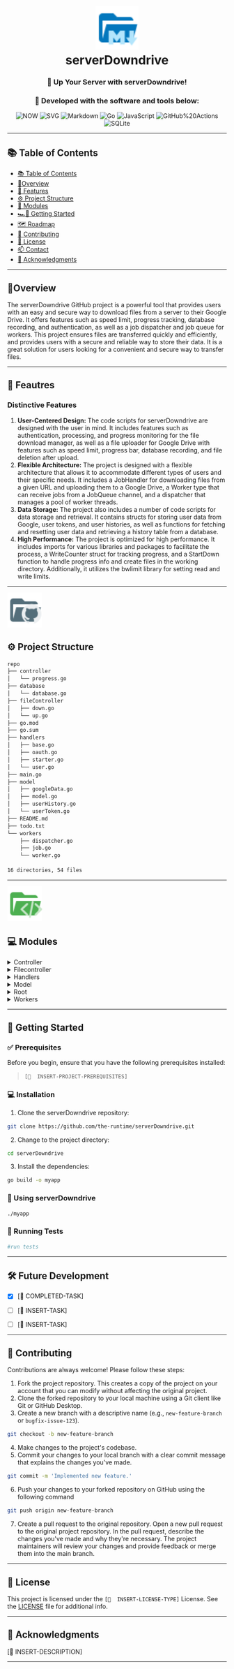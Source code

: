 <div align="center">
<h1 align="center">
<img src="https://raw.githubusercontent.com/PKief/vscode-material-icon-theme/ec559a9f6bfd399b82bb44393651661b08aaf7ba/icons/folder-markdown-open.svg" width="100" />
<br>
serverDowndrive
</h1>
<h3 align="center">📍 Up Your Server with serverDowndrive!</h3>
<h3 align="center">🚀 Developed with the software and tools below:</h3>
<p align="center">

<img src="https://img.shields.io/badge/NOW-001211.svg?style=for-the-badge&logo=NOW&logoColor=white" alt="NOW" />
<img src="https://img.shields.io/badge/SVG-FFB13B.svg?style=for-the-badge&logo=SVG&logoColor=black" alt="SVG" />
<img src="https://img.shields.io/badge/Markdown-000000.svg?style=for-the-badge&logo=Markdown&logoColor=white" alt="Markdown" />
<img src="https://img.shields.io/badge/Go-00ADD8.svg?style=for-the-badge&logo=Go&logoColor=white" alt="Go" />
<img src="https://img.shields.io/badge/JavaScript-F7DF1E.svg?style=for-the-badge&logo=JavaScript&logoColor=black" alt="JavaScript" />
<img src="https://img.shields.io/badge/GitHub%20Actions-2088FF.svg?style=for-the-badge&logo=GitHub-Actions&logoColor=white" alt="GitHub%20Actions" />
<img src="https://img.shields.io/badge/SQLite-003B57.svg?style=for-the-badge&logo=SQLite&logoColor=white" alt="SQLite" />
</p>

</div>

---

## 📚 Table of Contents
- [📚 Table of Contents](#-table-of-contents)
- [📍Overview](#-introdcution)
- [🔮 Features](#-features)
- [⚙️ Project Structure](#project-structure)
- [🧩 Modules](#modules)
- [🏎💨 Getting Started](#-getting-started)
- [🗺 Roadmap](#-roadmap)
- [🤝 Contributing](#-contributing)
- [🪪 License](#-license)
- [📫 Contact](#-contact)
- [🙏 Acknowledgments](#-acknowledgments)

---


## 📍Overview

The serverDowndrive GitHub project is a powerful tool that provides users with an easy and secure way to download files from a server to their Google Drive. It offers features such as speed limit, progress tracking, database recording, and authentication, as well as a job dispatcher and job queue for workers. This project ensures files are transferred quickly and efficiently, and provides users with a secure and reliable way to store their data. It is a great solution for users looking for a convenient and secure way to transfer files.

---

## 🔮 Feautres

### Distinctive Features

1. **User-Centered Design:** The code scripts for serverDowndrive are designed with the user in mind. It includes features such as authentication, processing, and progress monitoring for the file download manager, as well as a file uploader for Google Drive with features such as speed limit, progress bar, database recording, and file deletion after upload.
2. **Flexible Architecture:** The project is designed with a flexible architecture that allows it to accommodate different types of users and their specific needs. It includes a JobHandler for downloading files from a given URL and uploading them to a Google Drive, a Worker type that can receive jobs from a JobQueue channel, and a dispatcher that manages a pool of worker threads.
3. **Data Storage:** The project also includes a number of code scripts for data storage and retrieval. It contains structs for storing user data from Google, user tokens, and user histories, as well as functions for fetching and resetting user data and retrieving a history table from a database.
4. **High Performance:** The project is optimized for high performance. It includes imports for various libraries and packages to facilitate the process, a WriteCounter struct for tracking progress, and a StartDown function to handle progress info and create files in the working directory. Additionally, it utilizes the bwlimit library for setting read and write limits.

---


<img src="https://raw.githubusercontent.com/PKief/vscode-material-icon-theme/ec559a9f6bfd399b82bb44393651661b08aaf7ba/icons/folder-github-open.svg" width="80" />

## ⚙️ Project Structure


```bash
repo
├── controller
│   └── progress.go
├── database
│   └── database.go
├── fileController
│   ├── down.go
│   └── up.go
├── go.mod
├── go.sum
├── handlers
│   ├── base.go
│   ├── oauth.go
│   ├── starter.go
│   └── user.go
├── main.go
├── model
│   ├── googleData.go
│   ├── model.go
│   ├── userHistory.go
│   └── userToken.go
├── README.md
├── todo.txt
└── workers
    ├── dispatcher.go
    ├── job.go
    └── worker.go

16 directories, 54 files
```

---

<img src="https://raw.githubusercontent.com/PKief/vscode-material-icon-theme/ec559a9f6bfd399b82bb44393651661b08aaf7ba/icons/folder-src-open.svg" width="80" />

## 💻 Modules

<details closed><summary>Controller</summary>

| File        | Summary                                                                                                                                                                                                                                     | Module                 |
|:------------|:--------------------------------------------------------------------------------------------------------------------------------------------------------------------------------------------------------------------------------------------|:-----------------------|
| progress.go | This code script defines a structure for tracking progress for a file transfer and includes functions for creating a new progress entry, retrieving progress by user ID and progress ID, and getting a list of progress entries by user ID. | controller/progress.go |

</details>

<details closed><summary>Filecontroller</summary>

| File    | Summary                                                                                                                                                                                                                                                                                                                                                               | Module                 |
|:--------|:----------------------------------------------------------------------------------------------------------------------------------------------------------------------------------------------------------------------------------------------------------------------------------------------------------------------------------------------------------------------|:-----------------------|
| up.go   | This code script implements a file uploader for Google Drive, with features such as speed limit, progress bar, database recording, and file deletion after upload. It also includes imports of various libraries and packages to facilitate the process.                                                                                                              | fileController/up.go   |
| down.go | This code script provides a file controller package for downloading files from a server. It includes functions to implement transfer limit on users, a WriteCounter struct for tracking progress, and a StartDown function to handle progress info and create files in the working directory. It also utilizes the bwlimit library for setting read and write limits. | fileController/down.go |

</details>

<details closed><summary>Handlers</summary>

| File       | Summary                                                                                                                                                                                                                                                                                                                                                                                                                                                                                                                                             | Module              |
|:-----------|:----------------------------------------------------------------------------------------------------------------------------------------------------------------------------------------------------------------------------------------------------------------------------------------------------------------------------------------------------------------------------------------------------------------------------------------------------------------------------------------------------------------------------------------------------|:--------------------|
| user.go    | This code script contains handlers for user registration, fetching and resetting user data, and retrieving a history table from a database. It imports the necessary packages to access a user's Google account data and manipulate a database. After parsing the form data, user parameters such as data transfer limit are set based on account type. The user data is then retrieved from Google and encoded in JSON format to be sent back to the client. The history table is also retrieved from the database and encoded in the same format. | handlers/user.go    |
| starter.go | This code script provides handlers for a download service that allows users to transfer files from a URL to their Google Drive. It includes functions to start the download, track download progress, and authenticate user accounts.                                                                                                                                                                                                                                                                                                               | handlers/starter.go |
| oauth.go   | This package handles the authentication of a user utilizing Google OAuth. It starts by importing packages and establishing a Oauth2 Config. It then creates a function for the user to log in, and another to handle the callback from Google. It also sets the user database and token database for the user. Finally, it gets the user data from Google and sets a cookie for the user.                                                                                                                                                           | handlers/oauth.go   |
| base.go    | This code script sets up a server to handle requests for a file download manager, including authentication, processing, and progress monitoring. It also creates a dispatcher and job queue for workers, as well as a file server for the API.                                                                                                                                                                                                                                                                                                      | handlers/base.go    |

</details>

<details closed><summary>Model</summary>

| File           | Summary                                                                                                                                                                                                                                                   | Module               |
|:---------------|:----------------------------------------------------------------------------------------------------------------------------------------------------------------------------------------------------------------------------------------------------------|:---------------------|
| userToken.go   | This code script defines a UserToken struct for use with the GORM library. It contains fields for userId, accessToken, refreshToken, authCode, tokenType, expiry, and a foreign key reference to a Token object.                                          | model/userToken.go   |
| userHistory.go | This code script defines a struct'SingleHistory' with fields for storing data about an individual file, such as user ID, file name, file size, and start/end times. It also includes a commented-out struct for storing multiple files in a user history. | model/userHistory.go |
| model.go       | This code script defines a'User' model that stores relevant information such as user id, name, account type, data transfer allowance, consumed data transfer, allowed speed, and allowed threads.                                                         | model/model.go       |
| googleData.go  | This code script defines a struct "GoogleUserData" which contains user data from Google, such as their ID, Email, Verified Email status, and Picture.                                                                                                     | model/googleData.go  |

</details>

<details closed><summary>Root</summary>

| File    | Summary                                                                                                                                                                                                                                                                                          | Module   |
|:--------|:-------------------------------------------------------------------------------------------------------------------------------------------------------------------------------------------------------------------------------------------------------------------------------------------------|:---------|
| main.go | This code script is a simple HTTP server for downloading files that listens to port 8000 and uses a handler package for routing requests. It prints statements to the log about its status and closes the server when finished.                                                                  | main.go  |
| go.mod  | This code script is for serverFordownDrive, which requires various libraries for its functionality such as bwlimit, oauth2, and Google APIs. Additionally, the script requires several indirect libraries, such as cloud.google.com/go/compute, golang.org/x/crypto, and google.golang.org/grpc. | go.mod   |

</details>

<details closed><summary>Workers</summary>

| File          | Summary                                                                                                                                                                                                                                                                                                                                                                                | Module                |
|:--------------|:---------------------------------------------------------------------------------------------------------------------------------------------------------------------------------------------------------------------------------------------------------------------------------------------------------------------------------------------------------------------------------------|:----------------------|
| worker.go     | This script creates a Worker type that can receive jobs from a JobQueue channel, execute the job, and report errors if needed. It also contains Start and Stop functions that allow the Worker to join and leave its WorkerPool.                                                                                                                                                       | workers/worker.go     |
| job.go        | This code script creates a JobHandler for downloading files from a given URL and uploading them to a Google Drive. It includes imports for context, oauth2, controller, database, and fileController, as well as a Job structure and a NewJob function. Additionally, it includes a DoJob function to handle the token exchange, download the file, and upload it to the Google Drive. | workers/job.go        |
| dispatcher.go | This code script creates a dispatcher that manages a pool of worker threads, allowing jobs to be assigned to them and processes to be completed. It establishes a maximum number of workers that can be used and provides a dispatch function that assigns jobs to the available workers.                                                                                              | workers/dispatcher.go |

</details>

<hr />

## 🚀 Getting Started

### ✅ Prerequisites

Before you begin, ensure that you have the following prerequisites installed:
> `[📌  INSERT-PROJECT-PREREQUISITES]`

### 💻 Installation

1. Clone the serverDowndrive repository:
```sh
git clone https://github.com/the-runtime/serverDowndrive.git
```

2. Change to the project directory:
```sh
cd serverDowndrive
```

3. Install the dependencies:
```sh
go build -o myapp
```

### 🤖 Using serverDowndrive

```sh
./myapp
```

### 🧪 Running Tests
```sh
#run tests
```

<hr />


## 🛠 Future Development
- [X] [📌  COMPLETED-TASK]
- [ ] [📌  INSERT-TASK]
- [ ] [📌  INSERT-TASK]


---

## 🤝 Contributing
Contributions are always welcome! Please follow these steps:
1. Fork the project repository. This creates a copy of the project on your account that you can modify without affecting the original project.
2. Clone the forked repository to your local machine using a Git client like Git or GitHub Desktop.
3. Create a new branch with a descriptive name (e.g., `new-feature-branch` or `bugfix-issue-123`).
```sh
git checkout -b new-feature-branch
```
4. Make changes to the project's codebase.
5. Commit your changes to your local branch with a clear commit message that explains the changes you've made.
```sh
git commit -m 'Implemented new feature.'
```
6. Push your changes to your forked repository on GitHub using the following command
```sh
git push origin new-feature-branch
```
7. Create a pull request to the original repository.
Open a new pull request to the original project repository. In the pull request, describe the changes you've made and why they're necessary.
The project maintainers will review your changes and provide feedback or merge them into the main branch.

---

## 🪪 License

This project is licensed under the `[📌  INSERT-LICENSE-TYPE]` License. See the [LICENSE](https://docs.github.com/en/communities/setting-up-your-project-for-healthy-contributions/adding-a-license-to-a-repository) file for additional info.

---

## 🙏 Acknowledgments

[📌  INSERT-DESCRIPTION]


---
